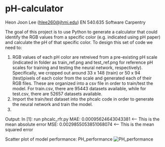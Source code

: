 # pH-calculator
Heon Joon Lee (hlee260@jhmi.edu) EN 540.635 Software Carpentry

The goal of this project is to use Python to generate a calculator that could identify the RGB values from a specific color (e.g. indicated using pH paper) and calculate the pH of that specific color. To design this set of code we need to:

1) RGB values of each pH color are retreived from a pre-existing pH scale (indicated in folder as train_ref.png and test_ref.png for reference pH scales for training and testing the neural network, respectively). Specifically, we cropped out around 33 x 148 (train) or 50 x 94 (test)pixels of each color from the scale and generated each of their RGB files. These are organized into a csv file in order to train/test the model. For train.csv, there are 95443 datasets available, while for test.csv, there are 52657 datasets available.
2) Import the train/test dataset into the phcalc code in order to generate the neural network and train the model. 
3) 


Output:
In [1]: run phcalc_rfr.py
MAE: 0.00095624643043381 <-- This is the mean absolute error
MSE: 0.0029855053851068074 <-- This is the mean squared error

Scatter plot of model performance:
PH_performance
![PH_performance](https://user-images.githubusercontent.com/82513993/115449874-3dba3f00-a1e9-11eb-8c40-f7744a7f80cd.png)
